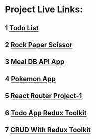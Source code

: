 # Project Live Links:

## 1 [Todo List](https://vasu-todo-list-react-app.netlify.app/)

## 2 [Rock Paper Scissor](https://vasu-rock-paper-scissor.netlify.app/)

## 3 [Meal DB API App](https://sachin-dabgar-fsjs-mealdb.netlify.app/)

## 4 [Pokemon App](https://sachin-dabgar-fsjs-pockemon.netlify.app/)

## 5 [React Router Project-1](https://vasu-react-router-project-1.netlify.app/)

## 6 [Todo App Redux Toolkit](https://vasu-todo-app-redux-toolkit.netlify.app/)

## 7 [CRUD With Redux Toolkit](https://sachin-dabgar-fsjs-crudreduxtoolkit.netlify.app/)
